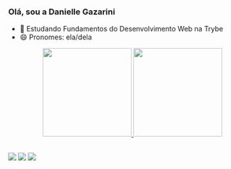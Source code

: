 ### Olá, sou a Danielle Gazarini 


- 🌱 Estudando Fundamentos do Desenvolvimento Web na Trybe
- 😄 Pronomes: ela/dela

<div align="center">
  <a href="https://github.com/daniellegazarini">
  <img height="180em" src="https://github-readme-stats.vercel.app/api?username=daniellegazarini&show_icons=true&theme=dracula&include_all_commits=true&count_private=true"/>
  <img height="180em" src="https://github-readme-stats.vercel.app/api/top-langs/?username=daniellegazarini&layout=compact&langs_count=7&theme=dracula"/>
</div>
  
##
  
 <div> 
  
  <a href="https://instagram.com/danigazarini" target="_blank"><img src="https://img.shields.io/badge/-Instagram-%23E4405F?style=for-the-badge&logo=instagram&logoColor=white" target="_blank"></a>
 	   <a href = "mailto:daniellegazarini@gmail.com"><img src="https://img.shields.io/badge/-Gmail-%23333?style=for-the-badge&logo=gmail&logoColor=white" target="_blank"></a>
  <a href="https://www.linkedin.com/in/danielle-gazarini-01ba4217a/" target="_blank"><img src="https://img.shields.io/badge/-LinkedIn-%230077B5?style=for-the-badge&logo=linkedin&logoColor=white" target="_blank"></a> 
 
   
</div> 
